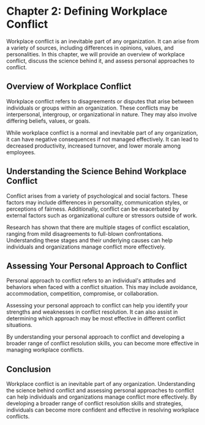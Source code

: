 Chapter 2: Defining Workplace Conflict
======================================

Workplace conflict is an inevitable part of any organization. It can arise from a variety of sources, including differences in opinions, values, and personalities. In this chapter, we will provide an overview of workplace conflict, discuss the science behind it, and assess personal approaches to conflict.

Overview of Workplace Conflict
------------------------------

Workplace conflict refers to disagreements or disputes that arise between individuals or groups within an organization. These conflicts may be interpersonal, intergroup, or organizational in nature. They may also involve differing beliefs, values, or goals.

While workplace conflict is a normal and inevitable part of any organization, it can have negative consequences if not managed effectively. It can lead to decreased productivity, increased turnover, and lower morale among employees.

Understanding the Science Behind Workplace Conflict
---------------------------------------------------

Conflict arises from a variety of psychological and social factors. These factors may include differences in personality, communication styles, or perceptions of fairness. Additionally, conflict can be exacerbated by external factors such as organizational culture or stressors outside of work.

Research has shown that there are multiple stages of conflict escalation, ranging from mild disagreements to full-blown confrontations. Understanding these stages and their underlying causes can help individuals and organizations manage conflict more effectively.

Assessing Your Personal Approach to Conflict
--------------------------------------------

Personal approach to conflict refers to an individual's attitudes and behaviors when faced with a conflict situation. This may include avoidance, accommodation, competition, compromise, or collaboration.

Assessing your personal approach to conflict can help you identify your strengths and weaknesses in conflict resolution. It can also assist in determining which approach may be most effective in different conflict situations.

By understanding your personal approach to conflict and developing a broader range of conflict resolution skills, you can become more effective in managing workplace conflicts.

Conclusion
----------

Workplace conflict is an inevitable part of any organization. Understanding the science behind conflict and assessing personal approaches to conflict can help individuals and organizations manage conflict more effectively. By developing a broader range of conflict resolution skills and strategies, individuals can become more confident and effective in resolving workplace conflicts.
